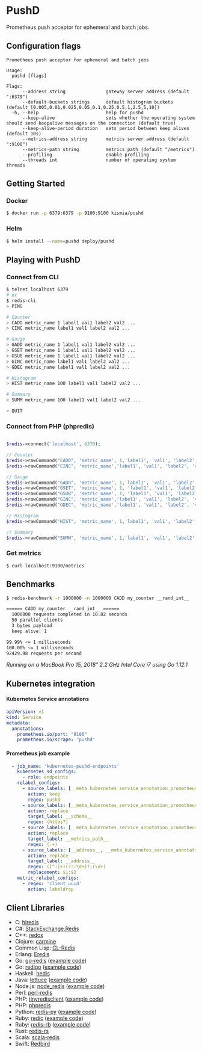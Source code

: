 # PushD
Prometheus push acceptor for ephemeral and batch jobs. 

## Configuration flags
```text
Prometheus push acceptor for ephemeral and batch jobs

Usage:
  pushd [flags]

Flags:
      --address string               gateway server address (default ":6379")
      --default-buckets strings      default histogram buckets (default [0.005,0.01,0.025,0.05,0.1,0.25,0.5,1,2.5,5,10])
  -h, --help                         help for pushd
      --keep-alive                   sets whether the operating system should send keepalive messages on the connection (default true)
      --keep-alive-period duration   sets period between keep alives (default 10s)
      --metrics-address string       metrics server address (default ":9100")
      --metrics-path string          metrics path (default "/metrics")
      --profiling                    enable profiling
      --threads int                  number of operating system threads
```

## Getting Started

### Docker
```bash
$ docker run -p 6379:6379 -p 9100:9100 kismia/pushd
```

### Helm
```bash
$ helm install --name=pushd deploy/pushd
```

## Playing with PushD

### Connect from CLI
```bash
$ telnet localhost 6379
# or
$ redis-cli
> PING

# Counter
> CADD metric_name 1 label1 val1 label2 val2 ...
> CINC metric_name label1 val1 label2 val2 ...

# Gauge
> GADD metric_name 1 label1 val1 label2 val2 ...
> GSET metric_name 1 label1 val1 label2 val2 ...
> GSUB metric_name 1 label1 val1 label2 val2 ...
> GINC metric_name label1 val1 label2 val2 ...
> GDEC metric_name label1 val1 label2 val2 ...

# Histogram
> HIST metric_name 100 label1 val1 label2 val2 ...

# Summary
> SUMM metric_name 100 label1 val1 label2 val2 ...

> QUIT
```

### Connect from PHP (phpredis)
```php

$redis->connect('localhost', 6379);

// Counter
$redis->rawCommand("CADD", 'metric_name', 1,'label1', 'val1', 'label2', 'val2');
$redis->rawCommand("CINC", 'metric_name','label1', 'val1', 'label2', 'val2');

// Gauge
$redis->rawCommand("GADD", 'metric_name', 1,'label1', 'val1', 'label2', 'val2');
$redis->rawCommand("GSET", 'metric_name', 1, 'label1', 'val1', 'label2', 'val2');
$redis->rawCommand("GSUB", 'metric_name', 1, 'label1', 'val1', 'label2', 'val2');
$redis->rawCommand("GINC", 'metric_name','label1', 'val1', 'label2', 'val2');
$redis->rawCommand("GDEC", 'metric_name','label1', 'val1', 'label2', 'val2');

// Histogram
$redis->rawCommand("HIST", 'metric_name', 1,'label1', 'val1', 'label2', 'val2');

// Summary
$redis->rawCommand("SUMM", 'metric_name', 1,'label1', 'val1', 'label2', 'val2');
```


### Get metrics
```
$ curl localhost:9100/metrics
```

## Benchmarks
```bash
$ redis-benchmark -r 1000000 -n 1000000 CADD my_counter __rand_int__

====== CADD my_counter __rand_int__ ======
  1000000 requests completed in 10.82 seconds
  50 parallel clients
  3 bytes payload
  keep alive: 1

99.99% <= 1 milliseconds
100.00% <= 1 milliseconds
92429.98 requests per second

```

_Running on a MacBook Pro 15, 2018" 2.2 GHz Intel Core i7 using Go 1.12.1_

## Kubernetes integration

#### Kubernetes Service annotations 
```yaml
apiVersion: v1
kind: Service
metadata:
  annotations:
    prometheus.io/port: "9100"
    prometheus.io/scrape: "pushd"
```

#### Prometheus job example
```yaml
  - job_name: 'kubernetes-pushd-endpoints'
    kubernetes_sd_configs:
      - role: endpoints
    relabel_configs:
      - source_labels: [__meta_kubernetes_service_annotation_prometheus_io_scrape]
        action: keep
        regex: pushd
      - source_labels: [__meta_kubernetes_service_annotation_prometheus_io_scheme]
        action: replace
        target_label: __scheme__
        regex: (https?)
      - source_labels: [__meta_kubernetes_service_annotation_prometheus_io_path]
        action: replace
        target_label: __metrics_path__
        regex: (.+)
      - source_labels: [__address__, __meta_kubernetes_service_annotation_prometheus_io_port]
        action: replace
        target_label: __address__
        regex: ([^:]+)(?::\d+)?;(\d+)
        replacement: $1:$2
    metric_relabel_configs:
      - regex: 'client_uuid'
        action: labeldrop
```

## Client Libraries

- C: [hiredis](https://github.com/redis/hiredis)
- C#: [StackExchange.Redis](https://github.com/StackExchange/StackExchange.Redis)
- C++: [redox](https://github.com/hmartiro/redox)
- Clojure: [carmine](https://github.com/ptaoussanis/carmine)
- Common Lisp: [CL-Redis](https://github.com/vseloved/cl-redis)
- Erlang: [Eredis](https://github.com/wooga/eredis)
- Go: [go-redis](https://github.com/go-redis/redis) ([example code](https://github.com/tidwall/tile38/wiki/Go-example-(go-redis)))
- Go: [redigo](https://github.com/gomodule/redigo) ([example code](https://github.com/tidwall/tile38/wiki/Go-example-(redigo)))
- Haskell: [hedis](https://github.com/informatikr/hedis)
- Java: [lettuce](https://github.com/mp911de/lettuce) ([example code](https://github.com/tidwall/tile38/wiki/Java-example-(lettuce)))
- Node.js: [node_redis](https://github.com/NodeRedis/node_redis) ([example code](https://github.com/tidwall/tile38/wiki/Node.js-example-(node-redis)))
- Perl: [perl-redis](https://github.com/PerlRedis/perl-redis)
- PHP: [tinyredisclient](https://github.com/ptrofimov/tinyredisclient) ([example code](https://github.com/tidwall/tile38/wiki/PHP-example-(tinyredisclient)))
- PHP: [phpredis](https://github.com/phpredis/phpredis)
- Python: [redis-py](https://github.com/andymccurdy/redis-py) ([example code](https://github.com/tidwall/tile38/wiki/Python-example))
- Ruby: [redic](https://github.com/amakawa/redic) ([example code](https://github.com/tidwall/tile38/wiki/Ruby-example-(redic)))
- Ruby: [redis-rb](https://github.com/redis/redis-rb) ([example code](https://github.com/tidwall/tile38/wiki/Ruby-example-(redis-rb)))
- Rust: [redis-rs](https://github.com/mitsuhiko/redis-rs)
- Scala: [scala-redis](https://github.com/debasishg/scala-redis)
- Swift: [Redbird](https://github.com/czechboy0/Redbird)